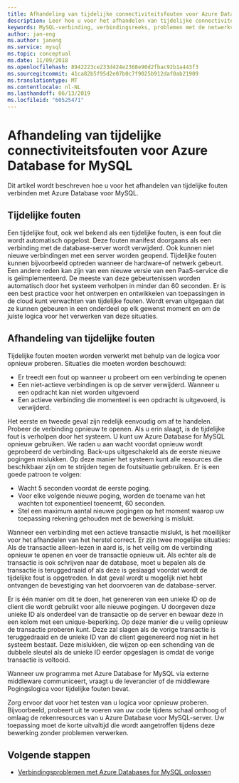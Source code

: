 ```yaml
---
title: Afhandeling van tijdelijke connectiviteitsfouten voor Azure Database voor MySQL | Microsoft Docs
description: Leer hoe u voor het afhandelen van tijdelijke connectiviteitsfouten voor Azure Database voor MySQL.
keywords: MySQL-verbinding, verbindingsreeks, problemen met de netwerkverbinding, tijdelijke fout, -verbindingsfout
author: jan-eng
ms.author: janeng
ms.service: mysql
ms.topic: conceptual
ms.date: 11/09/2018
ms.openlocfilehash: 8942223ce233d424e2368e90d2fbac92b1a443f3
ms.sourcegitcommit: 41ca82b5f95d2e07b0c7f9025b912daf0ab21909
ms.translationtype: MT
ms.contentlocale: nl-NL
ms.lasthandoff: 06/13/2019
ms.locfileid: "60525471"
---
```

# <a name="handling-of-transient-connectivity-errors-for-azure-database-for-mysql"></a>Afhandeling van tijdelijke connectiviteitsfouten voor Azure Database for MySQL

Dit artikel wordt beschreven hoe u voor het afhandelen van tijdelijke fouten verbinden met Azure Database voor MySQL.

## <a name="transient-errors"></a>Tijdelijke fouten

Een tijdelijke fout, ook wel bekend als een tijdelijke fouten, is een fout die wordt automatisch opgelost. Deze fouten manifest doorgaans als een verbinding met de database-server wordt verwijderd. Ook kunnen niet nieuwe verbindingen met een server worden geopend. Tijdelijke fouten kunnen bijvoorbeeld optreden wanneer de hardware-of netwerk gebeurt. Een andere reden kan zijn van een nieuwe versie van een PaaS-service die is geïmplementeerd. De meeste van deze gebeurtenissen worden automatisch door het systeem verholpen in minder dan 60 seconden. Er is een best practice voor het ontwerpen en ontwikkelen van toepassingen in de cloud kunt verwachten van tijdelijke fouten. Wordt ervan uitgegaan dat ze kunnen gebeuren in een onderdeel op elk gewenst moment en om de juiste logica voor het verwerken van deze situaties.

## <a name="handling-transient-errors"></a>Afhandeling van tijdelijke fouten

Tijdelijke fouten moeten worden verwerkt met behulp van de logica voor opnieuw proberen. Situaties die moeten worden beschouwd:

* Er treedt een fout op wanneer u probeert om een verbinding te openen
* Een niet-actieve verbindingen is op de server verwijderd. Wanneer u een opdracht kan niet worden uitgevoerd
* Een actieve verbinding die momenteel is een opdracht is uitgevoerd, is verwijderd.

Het eerste en tweede geval zijn redelijk eenvoudig om af te handelen. Probeer de verbinding opnieuw te openen. Als u erin slaagt, is de tijdelijke fout is verholpen door het systeem. U kunt uw Azure Database for MySQL opnieuw gebruiken. We raden u aan wacht voordat opnieuw wordt geprobeerd de verbinding. Back-ups uitgeschakeld als de eerste nieuwe pogingen mislukken. Op deze manier het systeem kunt alle resources die beschikbaar zijn om te strijden tegen de foutsituatie gebruiken. Er is een goede patroon te volgen:

* Wacht 5 seconden voordat de eerste poging.
* Voor elke volgende nieuwe poging, worden de toename van het wachten tot exponentieel toeneemt, 60 seconden.
* Stel een maximum aantal nieuwe pogingen op het moment waarop uw toepassing rekening gehouden met de bewerking is mislukt.

Wanneer een verbinding met een actieve transactie mislukt, is het moeilijker voor het afhandelen van het herstel correct. Er zijn twee mogelijke situaties: Als de transactie alleen-lezen in aard is, is het veilig om de verbinding opnieuw te openen en voer de transactie opnieuw uit. Als echter als de transactie is ook schrijven naar de database, moet u bepalen als de transactie is teruggedraaid of als deze is geslaagd voordat wordt de tijdelijke fout is opgetreden. In dat geval wordt u mogelijk niet hebt ontvangen de bevestiging van het doorvoeren van de database-server.

Er is één manier om dit te doen, het genereren van een unieke ID op de client die wordt gebruikt voor alle nieuwe pogingen. U doorgeven deze unieke ID als onderdeel van de transactie op de server en bewaar deze in een kolom met een unique-beperking. Op deze manier die u veilig opnieuw de transactie proberen kunt. Deze zal slagen als de vorige transactie is teruggedraaid en de unieke ID van de client gegenereerd nog niet in het systeem bestaat. Deze mislukken, die wijzen op een schending van de dubbele sleutel als de unieke ID eerder opgeslagen is omdat de vorige transactie is voltooid.

Wanneer uw programma met Azure Database for MySQL via externe middleware communiceert, vraagt u de leverancier of de middleware Pogingslogica voor tijdelijke fouten bevat.

Zorg ervoor dat voor het testen van u logica voor opnieuw proberen. Bijvoorbeeld, probeert uit te voeren van uw code tijdens schaal omhoog of omlaag de rekenresources van u Azure Database voor MySQL-server. Uw toepassing moet de korte uitvaltijd die wordt aangetroffen tijdens deze bewerking zonder problemen verwerken.

## <a name="next-steps"></a>Volgende stappen

* [Verbindingsproblemen met Azure Databases for MySQL oplossen](howto-troubleshoot-common-connection-issues.md)

